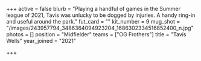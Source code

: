 +++
active = false
blurb = "Playing a handful of games in the Summer league of 2021, Tavis was unlucky to be dogged by injuries. A handy ring-in and useful around the park."
fut_card = ""
kit_number = 9
mug_shot = "/images/243957794_3486364094923204_1686302334516852400_n.jpg"
photos = []
position = "Midfielder"
teams = ["OG Frothers"]
title = "Tavis Wells"
year_joined = "2021"

+++
